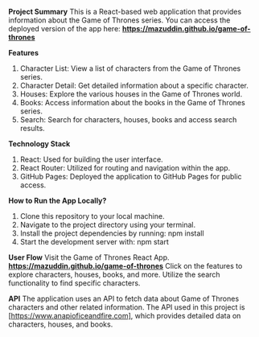 **Project Summary**
   This is a React-based web application that provides information about the Game of Thrones series. You can access the deployed version of the app here: 
**https://mazuddin.github.io/game-of-thrones**


**Features**
1.	Character List: View a list of characters from the Game of Thrones series.
2.	Character Detail: Get detailed information about a specific character.
3.  Houses: Explore the various houses in the Game of Thrones world.
4.	Books: Access information about the books in the Game of Thrones series.
5.	Search: Search for characters, houses, books and access search results.


**Technology Stack**
1.	React: Used for building the user interface.
2.	React Router: Utilized for routing and navigation within the app.
3.	GitHub Pages: Deployed the application to GitHub Pages for public access.


**How to Run the App Locally?**
1. Clone this repository to your local machine.
2. Navigate to the project directory using your terminal.
3. Install the project dependencies by running: npm install
4. Start the development server with:  npm start


__User Flow__
Visit the Game of Thrones React App. **https://mazuddin.github.io/game-of-thrones**
Click on the features to explore characters, houses, books, and more.
Utilize the search functionality to find specific characters.

**API**
The application uses an API to fetch data about Game of Thrones characters and other related information. The API used in this project is [https://www.anapioficeandfire.com], which provides detailed data on characters, houses, and books.
